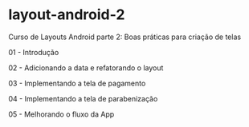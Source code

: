 # layout-android-2

Curso de Layouts Android parte 2: Boas práticas para criação de telas

01 - Introdução

02 - Adicionando a data e refatorando o layout

03 - Implementando a tela de pagamento

04 - Implementando a tela de parabenização

05 - Melhorando o fluxo da App
